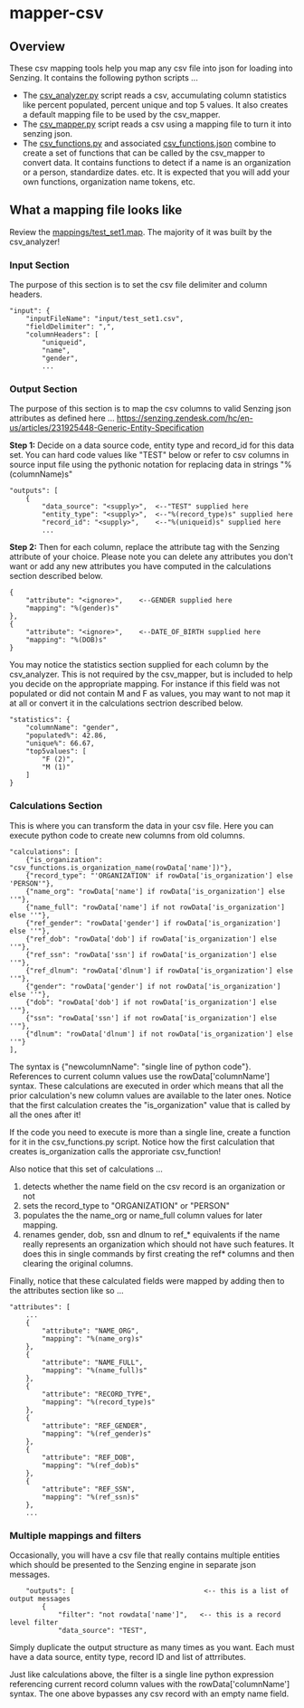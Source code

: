 # mapper-csv

## Overview

These csv mapping tools help you map any csv file into json for loading into Senzing.  It contains the following python scripts ...
- The [csv_analyzer.py](csv_analyzer.py) script reads a csv, accumulating column statistics like percent populated, percent unique and top 5 values.  It also creates a default mapping file to be used by the csv_mapper.
- The [csv_mapper.py](csv_mapper.py) script reads a csv using a mapping file to turn it into senzing json.
- The [csv_functions.py](csv_functions.py) and associated [csv_functions.json](csv_functions.json) combine to create a set of functions that can be called by the csv_mapper to convert data.  It contains functions to detect if a name is an organization or a person, standardize dates. etc.  It is expected that you will add your own functions, organization name tokens, etc.

## What a mapping file looks like

Review the [mappings/test_set1.map](mappings/test_set1.map). The majority of it was built by the csv_analyzer!

### Input Section
The purpose of this section is to set the csv file delimiter and column headers.   
```console
"input": {
    "inputFileName": "input/test_set1.csv",
    "fieldDelimiter": ",",
    "columnHeaders": [
        "uniqueid",
        "name",
        "gender",
        ...
```
### Output Section
The purpose of this section is to map the csv columns to valid Senzing json attributes as defined here ... https://senzing.zendesk.com/hc/en-us/articles/231925448-Generic-Entity-Specification

**Step 1:** Decide on a data source code, entity type and record_id for this data set.  You can hard code values like "TEST" below or refer to csv columns in source input file using the pythonic notation for replacing data in strings "%(columnName)s" 
```console
"outputs": [
    {
        "data_source": "<supply>",  <--"TEST" supplied here
        "entity_type": "<supply>",  <--"%(record_type)s" supplied here
        "record_id": "<supply>",    <--"%(uniqueid)s" supplied here
        ...
```
**Step 2:** Then for each column, replace the attribute tag with the Senzing attribute of your choice.   Please note you can delete any attributes you don't want or add any new attributes you have computed in the calculations section described below.
```console
{
    "attribute": "<ignore>",    <--GENDER supplied here
    "mapping": "%(gender)s"
},
{
    "attribute": "<ignore>",    <--DATE_OF_BIRTH supplied here
    "mapping": "%(DOB)s"
}
```
You may notice the statistics section supplied for each column by the csv_analyzer. This is not required by the csv_mapper, but is included to help you decide on the appropriate mapping.  For instance if this field was not populated or did not contain M and F as values, you may want to not map it at all or convert it in the calculations sectrion described below.
```console
"statistics": {
    "columnName": "gender",
    "populated%": 42.86,
    "unique%": 66.67,
    "top5values": [
        "F (2)",
        "M (1)"
    ]
}
```
### Calculations Section
This is where you can transform the data in your csv file. Here you can execute python code to create new columns from old columns.  
```console
"calculations": [
    {"is_organization": "csv_functions.is_organization_name(rowData['name'])"},
    {"record_type": "'ORGANIZATION' if rowData['is_organization'] else 'PERSON'"},
    {"name_org": "rowData['name'] if rowData['is_organization'] else ''"},
    {"name_full": "rowData['name'] if not rowData['is_organization'] else ''"},
    {"ref_gender": "rowData['gender'] if rowData['is_organization'] else ''"},
    {"ref_dob": "rowData['dob'] if rowData['is_organization'] else ''"},
    {"ref_ssn": "rowData['ssn'] if rowData['is_organization'] else ''"},
    {"ref_dlnum": "rowData['dlnum'] if rowData['is_organization'] else ''"},
    {"gender": "rowData['gender'] if not rowData['is_organization'] else ''"},
    {"dob": "rowData['dob'] if not rowData['is_organization'] else ''"},
    {"ssn": "rowData['ssn'] if not rowData['is_organization'] else ''"},
    {"dlnum": "rowData['dlnum'] if not rowData['is_organization'] else ''"}
],
```
The syntax is {"newcolumnName": "single line of python code"}.  References to current column values use the rowData['columnName'] syntax. These calculations are executed in order which means that all the prior calculation's new column values are available to the later ones.  Notice that the first calculation creates the "is_organization" value that is called by all the ones after it!

If the code you need to execute is more than a single line, create a function for it in the csv_functions.py script.  Notice how the first calculation that creates is_organization calls the approriate csv_function!

Also notice that this set of calculations ... 
1. detects whether the name field on the csv record is an organization or not 
2. sets the record_type to "ORGANIZATION" or "PERSON"
3. populates the the name_org or name_full column values for later mapping. 
4. renames gender, dob, ssn and dlnum to ref_* equivalents if the name really represents an organization which should not have such features.  It does this in single commands by first creating the ref* columns and then clearing the original columns.

Finally, notice that these calculated fields were mapped by adding then to the attributes section like so ...
```console
"attributes": [
    ...
    {
        "attribute": "NAME_ORG",
        "mapping": "%(name_org)s"
    },
    {
        "attribute": "NAME_FULL",
        "mapping": "%(name_full)s"
    },
    {
        "attribute": "RECORD_TYPE",
        "mapping": "%(record_type)s"
    },
    {
        "attribute": "REF_GENDER",
        "mapping": "%(ref_gender)s"
    },
    {
        "attribute": "REF_DOB",
        "mapping": "%(ref_dob)s"
    },
    {
        "attribute": "REF_SSN",
        "mapping": "%(ref_ssn)s"
    },
    ...
```
### Multiple mappings and filters
Occasionally, you will have a csv file that really contains multiple entities which should be presented to the Senzing engine in separate json messages.  
```console
    "outputs": [                                <-- this is a list of output messages
        {
            "filter": "not rowdata['name']",   <-- this is a record level filter  
            "data_source": "TEST",
```
Simply duplicate the output structure as many times as you want.  Each must have a data source, entity type, record ID and list of attrributes.

Just like calculations above, the filter is a single line python expression referencing current record column values with the rowData['columnName'] syntax.  The one above bypasses any csv record with an empty name field.
